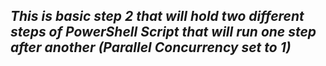 ## ***This is basic step 2 that will hold two different steps of PowerShell Script that will run one step after another (Parallel Concurrency set to 1)***